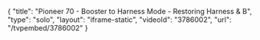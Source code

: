 {
    "title": "Pioneer 70 - Booster to Harness Mode - Restoring Harness & B",
    "type": "solo",
    "layout": "iframe-static",
    "videoId": "3786002",
    "url": "\/tvpembed\/3786002"
}